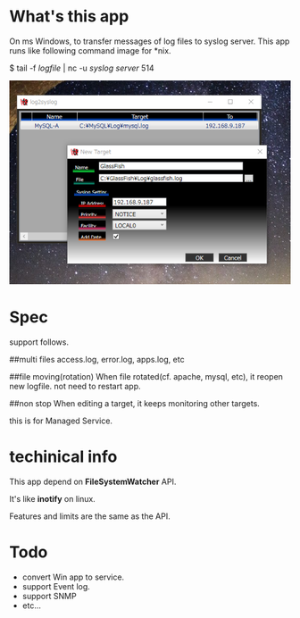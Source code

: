 # What's this app

On ms Windows, to transfer messages of log files to syslog server.
This app runs like following command image for *nix.

$ tail -f *logfile* | nc -u *syslog server* 514



![](https://github.com/nori-nori/log2syslog/blob/master/image.png)




# Spec
support follows.

##multi files
access.log, error.log, apps.log, etc


##file moving(rotation)
When file rotated(cf. apache, mysql, etc),
it reopen new logfile. not need to restart app.

##non stop
When editing a target, it keeps monitoring other targets.

this is for Managed Service.


# techinical info
This app depend on **FileSystemWatcher** API.

It's like **inotify** on linux.

Features and limits are the same as the API.


# Todo
- convert Win app to service.
- support Event log.
- support SNMP
- etc...

